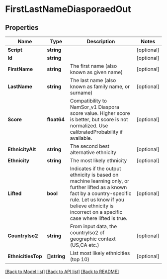 # FirstLastNameDiasporaedOut

## Properties
Name | Type | Description | Notes
------------ | ------------- | ------------- | -------------
**Script** | **string** |  | [optional] 
**Id** | **string** |  | [optional] 
**FirstName** | **string** | The first name (also known as given name) | [optional] 
**LastName** | **string** | The last name (also known as family name, or surname) | [optional] 
**Score** | **float64** | Compatibility to NamSor_v1 Diaspora score value. Higher score is better, but score is not normalized. Use calibratedProbability if available.  | [optional] 
**EthnicityAlt** | **string** | The second best alternative ethnicity | [optional] 
**Ethnicity** | **string** | The most likely ethnicity | [optional] 
**Lifted** | **bool** | Indicates if the output ethnicity is based on machine learning only, or further lifted as a known fact by a country-specific rule. Let us know if you believe ethnicity is incorrect on a specific case where lifted is true. | [optional] 
**CountryIso2** | **string** | From input data, the countryIso2 of geographic context (US,CA etc.) | [optional] 
**EthnicitiesTop** | **[]string** | List most likely ethnicities (top 10) | [optional] 

[[Back to Model list]](../README.md#documentation-for-models) [[Back to API list]](../README.md#documentation-for-api-endpoints) [[Back to README]](../README.md)


